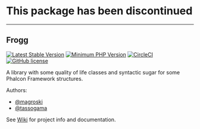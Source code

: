 # This package has been discontinued
------

## Frogg

[![Latest Stable Version](https://img.shields.io/packagist/v/magroski/frogg.svg?style=flat)](https://packagist.org/packages/magroski/frogg)
[![Minimum PHP Version](https://img.shields.io/badge/php-%3E%3D%207.1-8892BF.svg?style=flat)](https://php.net/)
[![CircleCI](https://circleci.com/gh/magroski/frogg.svg?style=shield)](https://circleci.com/gh/magroski/frogg)
[![GitHub license](https://img.shields.io/badge/license-MIT-blue.svg?style=flat)](https://github.com/magroski/frogg/blob/master/LICENSE)

A library with some quality of life classes and syntactic sugar for some Phalcon Framework structures. 

Authors:
* [@magroski](https://github.com/magroski)
* [@tassogama](https://github.com/tassogama)

See [Wiki](https://github.com/magroski/frogg/wiki) for project info and documentation.
